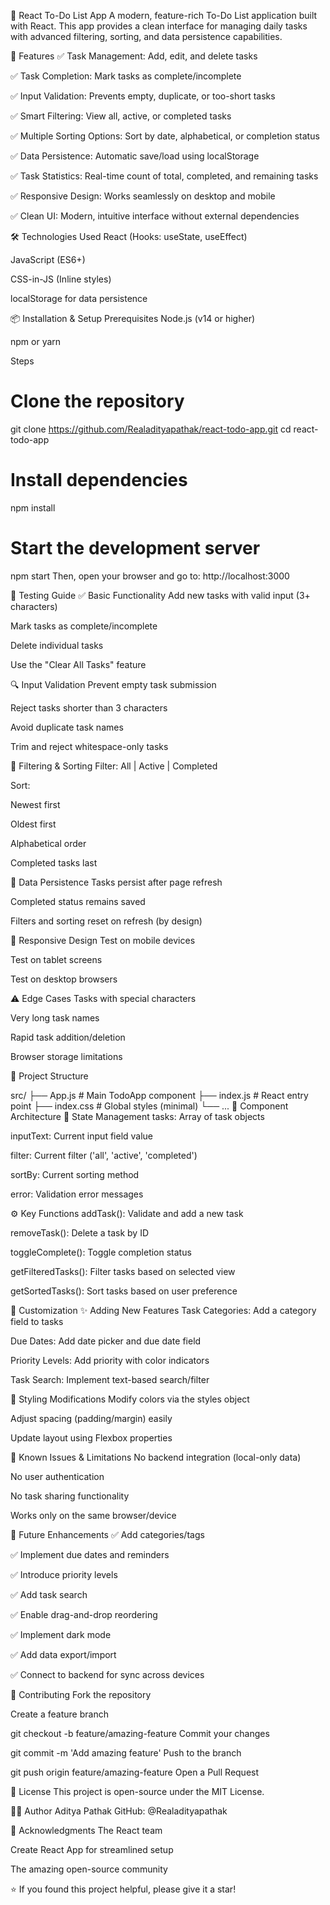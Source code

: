 📝 React To-Do List App
A modern, feature-rich To-Do List application built with React. This app provides a clean interface for managing daily tasks with advanced filtering, sorting, and data persistence capabilities.

🚀 Features
✅ Task Management: Add, edit, and delete tasks

✅ Task Completion: Mark tasks as complete/incomplete

✅ Input Validation: Prevents empty, duplicate, or too-short tasks

✅ Smart Filtering: View all, active, or completed tasks

✅ Multiple Sorting Options: Sort by date, alphabetical, or completion status

✅ Data Persistence: Automatic save/load using localStorage

✅ Task Statistics: Real-time count of total, completed, and remaining tasks

✅ Responsive Design: Works seamlessly on desktop and mobile

✅ Clean UI: Modern, intuitive interface without external dependencies

🛠️ Technologies Used
React (Hooks: useState, useEffect)

JavaScript (ES6+)

CSS-in-JS (Inline styles)

localStorage for data persistence

📦 Installation & Setup
Prerequisites
Node.js (v14 or higher)

npm or yarn

Steps

# Clone the repository
git clone https://github.com/Realadityapathak/react-todo-app.git
cd react-todo-app

# Install dependencies
npm install

# Start the development server
npm start
Then, open your browser and go to:
http://localhost:3000

🧪 Testing Guide
✅ Basic Functionality
Add new tasks with valid input (3+ characters)

Mark tasks as complete/incomplete

Delete individual tasks

Use the "Clear All Tasks" feature

🔍 Input Validation
Prevent empty task submission

Reject tasks shorter than 3 characters

Avoid duplicate task names

Trim and reject whitespace-only tasks

🧭 Filtering & Sorting
Filter: All | Active | Completed

Sort:

Newest first

Oldest first

Alphabetical order

Completed tasks last

💾 Data Persistence
Tasks persist after page refresh

Completed status remains saved

Filters and sorting reset on refresh (by design)

📱 Responsive Design
Test on mobile devices

Test on tablet screens

Test on desktop browsers

⚠️ Edge Cases
Tasks with special characters

Very long task names

Rapid task addition/deletion

Browser storage limitations

📁 Project Structure

src/
├── App.js        # Main TodoApp component
├── index.js      # React entry point
├── index.css     # Global styles (minimal)
└── ...
🎯 Component Architecture
🧠 State Management
tasks: Array of task objects

inputText: Current input field value

filter: Current filter ('all', 'active', 'completed')

sortBy: Current sorting method

error: Validation error messages

⚙️ Key Functions
addTask(): Validate and add a new task

removeTask(): Delete a task by ID

toggleComplete(): Toggle completion status

getFilteredTasks(): Filter tasks based on selected view

getSortedTasks(): Sort tasks based on user preference

🔧 Customization
✨ Adding New Features
Task Categories: Add a category field to tasks

Due Dates: Add date picker and due date field

Priority Levels: Add priority with color indicators

Task Search: Implement text-based search/filter

🎨 Styling Modifications
Modify colors via the styles object

Adjust spacing (padding/margin) easily

Update layout using Flexbox properties

🐛 Known Issues & Limitations
No backend integration (local-only data)

No user authentication

No task sharing functionality

Works only on the same browser/device

🧭 Future Enhancements
✅ Add categories/tags

✅ Implement due dates and reminders

✅ Introduce priority levels

✅ Add task search

✅ Enable drag-and-drop reordering

✅ Implement dark mode

✅ Add data export/import

✅ Connect to backend for sync across devices

🤝 Contributing
Fork the repository

Create a feature branch


git checkout -b feature/amazing-feature
Commit your changes


git commit -m 'Add amazing feature'
Push to the branch


git push origin feature/amazing-feature
Open a Pull Request

📄 License
This project is open-source under the MIT License.

👨‍💻 Author
Aditya Pathak
GitHub: @Realadityapathak

🙏 Acknowledgments
The React team

Create React App for streamlined setup

The amazing open-source community

⭐ If you found this project helpful, please give it a star!
